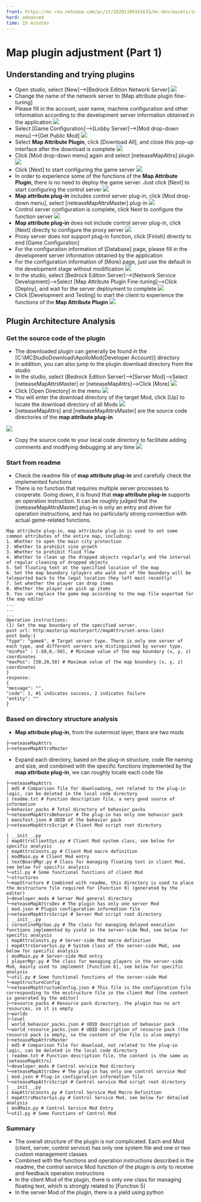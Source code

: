 ```yaml
--- 
front: https://mc.res.netease.com/pc/zt/20201109161633/mc-dev/assets/img/ditu_04.3a07fe10.png 
hard: advanced 
time: 15 minutes 
--- 
```

# Map plugin adjustment (Part 1) 
## Understanding and trying plugins 

* Open studio, select [New]-->[Bedrock Edition Network Server] 
![](./images/ditu_01.png) 
* Change the name of the network server to [Map attribute plugin fine-tuning] 
* Please fill in the account, user name, machine configuration and other information according to the development server information obtained in the application 
![](./images/ditu_02.png) 
* Select [Game Configuration]-->[Lobby Server]-->[Mod drop-down menu]-->[Get Public Mod] 
![](./images/ditu_03.png) 
* Select **Map Attribute Plugin**, click [Download All], and close this pop-up interface after the download is complete 
![](./images/ditu_04.png) 
* Click [Mod drop-down menu] again and select [neteaseMapAttrs] plugin 
![](./images/ditu_05.png) 
* Click [Next] to start configuring the game server 
![](./images/ditu_06.png) 
* In order to experience some of the functions of the **Map Attribute Plugin**, there is no need to deploy the game server. Just click [Next] to start configuring the control server 
![](./images/ditu_07.png) 
* **Map attribute plug-in** includes control server plug-in, click [Mod drop-down menu], select [neteaseMapAttrsMaster] plug-in 
![](./images/ditu_08.png) 
* Control server configuration is complete, click Next to configure the function server 
![](./images/ditu_09.png) 
* **Map attribute plug-in** does not include control server plug-in, click [Next] directly to configure the proxy server 
![](./images/ditu_10.png) 
* Proxy server does not support plug-in function, click [Finish] directly to end [Game Configuration] 
* For the configuration information of [Database] page, please fill in the development server information obtained by the application 
* For the configuration information of [More] page, just use the default in the development stage without modification 
![](./images/ditu_11.png) 
* In the studio, select [Bedrock Edition Server]-->[Network Service Development]-->Select [Map Attribute Plugin Fine-tuning]-->Click [Deploy], and wait for the server deployment to complete 
![](./images/ditu_12.png) 
* Click [Development and Testing] to start the client to experience the functions of the **Map Attribute Plugin** 
![](./images/ditu_13.png) 

## Plugin Architecture Analysis 
### Get the source code of the plugin 
* The downloaded plugin can generally be found in the [C:\MCStudioDownload\ApolloMod\{Developer Account}] directory 
* In addition, you can also jump to the plugin download directory from the studio 
* In the studio, select [Bedrock Edition Server]-->[Server Mod]-->Select [neteaseMapAttrsMaster] or [neteaseMapAttrs]-->Click [More] 
![](./images/ditu_14.png) 
* Click [Open Directory] in the menu 
![](./images/ditu_15.png) 
* You will enter the download directory of the target Mod, click [Up] to locate the download directory of all Mods 
![](./images/ditu_16.png) 
* [neteaseMapAttrs] and [neteaseMapAttrsMaster] are the source code directories of the **map attribute plug-in**

![](./images/ditu_17.png) 
* Copy the source code to your local code directory to facilitate adding comments and modifying debugging at any time 
![](./images/ditu_18.png) 
### Start from readme 
* Check the readme file of **map attribute plug-in** and carefully check the implemented functions 
* There is no function that requires multiple server processes to cooperate. Going down, it is found that **map attribute plug-in** supports an operation instruction. It can be roughly judged that the [neteaseMapAttrsMaster] plug-in is only an entry and driver for operation instructions, and has no particularly strong connection with actual game-related functions. 
``` 
Map attribute plug-in, map attribute plug-in is used to set some common attributes of the entire map, including: 
1. Whether to open the main city protection 
2. Whether to prohibit vine growth 
3. Whether to prohibit fluid flow 
4. Whether to clean up the dropped objects regularly and the interval of regular cleaning of dropped objects 
5. Set floating text at the specified location of the map 
6. Set the map boundary (players who walk out of the boundary will be teleported back to the legal location they left most recently) 
7. Set whether the player can drop items 
8. Whether the player can pick up items 
9. You can replace the game map according to the map file exported for the map editor 
... 
... 
... 
Operation instructions: 
(1) Set the map boundary of the specified server. 
post url: http:masterip:masterport//mapAttrs/set-area-limit 
post body:{ 
"type": "gameA", # Target server type. There is only one server of each type, and different servers are distinguished by server type. 
"minPos" : [-50,0,-50], # Minimum value of the map boundary (x, y, z) coordinates 
"maxPos": [50,20,50] # Maximum value of the map boundary (x, y, z) coordinates 
} 
response: 
{ 
"message": "", 
"code": 1, #1 indicates success, 2 indicates failure 
"entity": "" 
} 
``` 
### Based on directory structure analysis 
* **Map attribute plug-in**, from the outermost layer, there are two mods 
``` 
├─neteaseMapAttrs 
├─neteaseMapAttrsMaster 
``` 
* Expand each directory, based on the plug-in structure, code file naming and size, and combined with the specific functions implemented by the **map attribute plug-in**, we can roughly locate each code file 
``` 
├─neteaseMapAttrs 
| md5 # Comparison file for downloading, not related to the plug-in logic, can be deleted in the local code directory 
| readme.txt # Function description file, a very good source of information 
├─behavior_packs # Total directory of behavior packs 
└─neteaseMapAttrsBehavior # The plug-in has only one behavior pack 
| manifest.json # UDID of the behavior pack 
├─neteaseMapAttrsScript # Client Mod script root directory

| __init__.py 
| mapAttrsClientSys.py # Client Mod system class, see below for specific analysis 
| mapAttrsConsts.py # Client Mod macro definition 
| modMain.py # Client Mod entry 
| textBoardMgr.py # Class for managing floating text in client Mod, see below for specific analysis 
└─util.py # Some functional functions of client Mod 
└─structures 
└─mapStructure # Combined with readme, this directory is used to place the mcstructure file required for [Function 9] (generated by the editor) 
├─developer_mods # Server Mod general directory 
└─neteaseMapAttrsDev # The plugin has only one server Mod 
| mod.json # Plugin configuration information file 
├─neteaseMapAttrsScript # Server Mod script root directory 
| __init__.py 
| coroutineMgrGas.py # The class for managing delayed execution functions implemented by yield in the server-side Mod, see below for specific analysis 
| mapAttrsConsts.py # Server-side Mod macro definition 
| mapAttrsServerSys.py # System class of the server-side Mod, see below for specific analysis 
| modMain.py # Server-side Mod entry 
| playerMgr.py # The class for managing players in the server-side Mod, mainly used to implement [Function 6], see below for specific analysis 
└─util.py # Some functional functions of the server-side Mod 
└─mapStructureConfig 
└─neteaseMapStructueConfig.json # This file is the configuration file corresponding to the mcstructure file in the client Mod (the content is generated by the editor) 
├─resource_packs # Resource pack directory, the plugin has no art resources, so it is empty 
├─worlds 
├─level 
| world_behavior_packs.json # UDID description of behavior pack 
└─world_resource_packs.json # UDID description of resource pack (the resource pack is empty, so the content of the file is also empty) 
├─neteaseMapAttrsMaster 
| md5 # Comparison file for download, not related to the plug-in logic, can be deleted in the local code directory 
| readme.txt # Function description file, the content is the same as [neteaseMapAttrs] 
└─developer_mods # Control service Mod directory 
└─neteaseMapAttrsDev # The plug-in has only one control service Mod 
| mod.json # Plug-in configuration information file 
└─neteaseMapAttrsScript # Control service Mod script root directory 
| __init__.py 
| mapAttrsConsts.py # Control Service Mod Macro Definition 
| mapAttrsMasterSys.py # Control Service Mod, see below for detailed analysis 
| modMain.py # Control Service Mod Entry 
└─util.py # Some Functions of Control Mod 
``` 
### Summary 
* The overall structure of the plugin is not complicated. Each end Mod (client, server, control service) has only one system file and one or two custom management classes 
* Combined with the functions and operation instructions described in the readme, the control service Mod function of the plugin is only to receive and feedback operation instructions 
* In the client Mod of the plugin, there is only one class for managing floating text, which is strongly related to [Function 5] 
* In the server Mod of the plugin, there is a yield using python